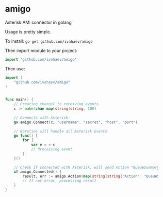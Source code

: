 # amigo
Asterisk AMI connector in golang

Usage is pretty simple.

To install:
`go get github.com/ivahaev/amigo`

Then import module to your project:
```go
import "github.com/ivahaev/amigo"
```

Then use:
```go
import (
    "github.com/ivahaev/amigo"
)


func main() {
    // Creating channel to receiving events
    c := make(chan map[string]string, 100)
    
    // Connects with Asterisk
    go amigo.Connect(c, "username", "secret", "host", "port")
    
    // Gorutine will handle all Asterisk Events
    go func() {
        for {
            var e = <-c
            // Processing event
        }
    }()
    
    // Check if connected with Asterisk, will send Action "QueueSummary"
    if amigo.Connected() {
        result, err := amigo.Action(map[string]string{"Action": "QueueSummary", "ActionID": "Init"})
        // If not error, processing result
    }
}
```
